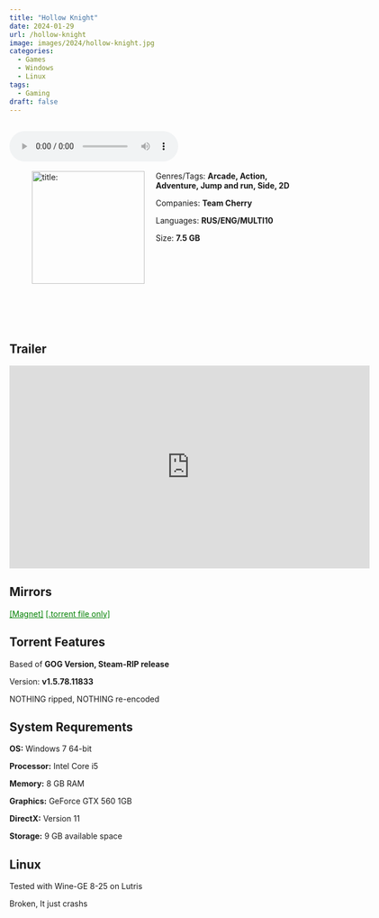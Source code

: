 ```yaml
---
title: "Hollow Knight"
date: 2024-01-29
url: /hollow-knight
image: images/2024/hollow-knight.jpg
categories:
  - Games
  - Windows
  - Linux
tags:
  - Gaming
draft: false
---
```

##
<style>
  body.dark-mode,
  body.dark-mode main * {
    background: url('/images/2024/hollow-knight.png') center center fixed no-repeat;
    background-size: 100% 100%;
    background-size: cover;
    color: #f5f5f5;
  }
</style>
<script>
    document.addEventListener('DOMContentLoaded', function () {
        var body = document.body;
        var switcher = document.querySelector('.js-toggle');
                body.classList.add('dark-mode');
                // Save user preference in storage
                localStorage.setItem('darkMode', 'true');
            
        });
</script>

<audio controls autoplay>
  <source src="/audio/hollow-knight.mp3" type="audio/mp3">
  Your browser does not support the audio tag.
</audio>⠀⠀⠀
⠀
<figure style="float: left; margin-right: 20px;">
  <img src="/images/2024/hollow-knight.jpg" alt="title: "Cuphead"" style="width: 200px;">
</figure>

Genres/Tags: **Arcade, Action, Adventure, Jump and run, Side, 2D**

Companies: **Team Cherry**

Languages: **RUS/ENG/MULTI10**

Size: **7.5 GB**

# ⠀
# ⠀

## Trailer
<iframe width="640" height="360" src="https://www.youtube.com/embed/UAO2urG23S4" title="Hollow Knight - Release Trailer" frameborder="0" allow="accelerometer; autoplay; clipboard-write; encrypted-media; gyroscope; picture-in-picture; web-share" allowfullscreen></iframe>

## Mirrors
<a href="magnet:?xt=urn:btih:JMKDAQ6YJ5APLDWIXUSB6ITQVT7TTMT2&dn=Hollow%20Knight" style="color: green;">[Magnet]</a>
<a href="https://www.dropbox.com/scl/fi/k70k7ntm53xl2r4whd4zb/Hollow-Knight.torrent?rlkey=47ys6kfbnwfe3a4w4lfk92dpt&dl=1" style="color: green;">[.torrent file only]</a>

## Torrent Features
Based of **GOG Version, Steam-RIP release**

Version: **v1.5.78.11833**

NOTHING ripped, NOTHING re-encoded

## System Requrements
**OS:** Windows 7 64-bit

**Processor:** Intel Core i5

**Memory:** 8 GB RAM

**Graphics:** GeForce GTX 560 1GB

**DirectX:** Version 11

**Storage:** 9 GB available space


## Linux

Tested with Wine-GE 8-25 on Lutris

Broken, It just crashs